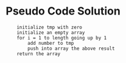 # Pseudo Code Solution

```text
    initialize tmp with zero
    initialize an empty array 
    for i = 1 to length going up by 1
        add number to tmp
        push into array the above result
    return the array
```
